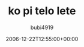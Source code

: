---
title: 'ko pi telo lete'
posts: 1
hash: 't617'
author: 'bubi4919'
date: 2006-12-22T12:55:00+00:00
sources:
  - http://forums.tokipona.org/viewtopic.php%3Ft=617.html
---
